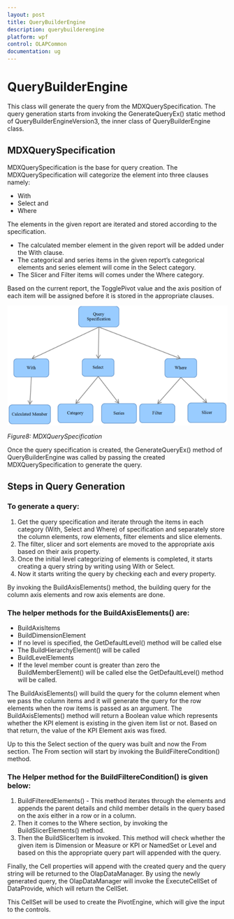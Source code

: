 ```yaml
---
layout: post
title: QueryBuilderEngine
description: querybuilderengine
platform: wpf
control: OLAPCommon 
documentation: ug
---
```


# QueryBuilderEngine

This class will generate the query from the MDXQuerySpecification. The query generation starts from invoking the GenerateQueryEx() static method of QueryBuilderEngineVersion3, the inner class of QueryBuilderEngine class. 

## MDXQuerySpecification

MDXQuerySpecification is the base for query creation. The MDXQuerySpecification will categorize the element into three clauses namely:

* With
* Select and
* Where

The elements in the given report are iterated and stored according to the specification.

* The calculated member element in the given report will be added under the With clause.
* The categorical and series items in the given report’s categorical elements and series element will come in the Select category.
* The Slicer and Filter items will comes under the Where category.

Based on the current report, the TogglePivot value and the axis position of each item will be assigned before it is stored in the appropriate clauses.

![](MDXQuerySpecification_images/MDXQuerySpecification_img1.png)





_Figure8: MDXQuerySpecification_



Once the query specification is created, the GenerateQueryEx() method of QueryBuilderEngine was called by passing the created MDXQuerySpecification to generate the query.

## Steps in Query Generation

### To generate a query:

1. Get the query specification and iterate through the items in each category (With, Select and Where) of specification and separately store the column elements, row elements, filter elements and slice elements.
2. The filter, slicer and sort elements are moved to the appropriate axis based on their axis property.
3. Once the initial level categorizing of elements is completed, it starts creating a query string by writing using With or Select.
4. Now it starts writing the query by checking each and every property. 



By invoking the BuildAxisElements() method, the building query for the column axis elements and row axis elements are done.

### The helper methods for the BuildAxisElements() are:

* BuildAxisItems
* BuildDimensionElement
* If no level is specified, the  GetDefaultLevel() method will be called else
* The BuildHierarchyElement() will be called
* BuildLevelElements
* If the level member count is greater than zero the BuildMemberElement() will be called else the GetDefaultLevel() method will be called.

The BuildAxisElements() will build the query for the column element when we pass the column items and it will generate the query for the row elements when the row items is passed as an argument. The BuildAxisElements() method will return a Boolean value which represents whether the KPI element is existing in the given item list or not. Based on that return, the value of the KPI Element axis was fixed.

Up to this the Select section of the query was built and now the From section. The From section will start by invoking the BuildFiltereCondition() method.

### The Helper method for the BuildFiltereCondition() is given below:

1. BuildFilteredElements() - This method iterates through the elements and appends the parent details and child member details in the query based on the axis either in a row or in a column.
2. Then it comes to the Where section, by invoking the BuildSlicerElements() method.
3. Then the BuildSlicerItem is invoked. This method will check whether the given item is Dimension or Measure or KPI or NamedSet or Level and based on this the appropriate query part will appended with the query.



Finally, the Cell properties will append with the created query and the query string will be returned to the OlapDataManager. By using the newly generated query, the OlapDataManager will invoke the ExecuteCellSet of DataProvide, which will return the CellSet. 

This CellSet will be used to create the PivotEngine, which will give the input to the controls. 



